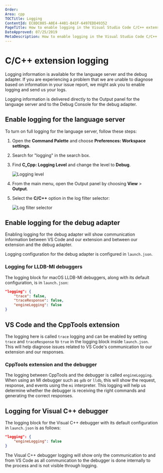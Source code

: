 ```yaml
---
Order:
Area: cpp
TOCTitle: Logging
ContentId: EC8DC085-A0E4-4401-B41F-6497EDD49352
PageTitle: How to enable logging in the Visual Studio Code C/C++ extension
DateApproved: 07/25/2019
MetaDescription: How to enable logging in the Visual Studio Code C/C++ extension
---
```

# C/C++ extension logging

Logging information is available for the language server and the debug adapter. If you are experiencing a problem that we are unable to diagnose based on information in your issue report, we might ask you to enable logging and send us your logs.

Logging information is delivered directly to the Output panel for the language server and to the Debug Console for the debug adapter.

## Enable logging for the language server

To turn on full logging for the language server, follow these steps:

1. Open the **Command Palette** and choose **Preferences: Workspace settings**.
1. Search for "logging" in the search box.
1. Find **C_Cpp: Logging Level** and change the level to **Debug**.

   ![Logging level](images/cpp/logging-level.png)

1. From the main menu, open the Output panel by choosing **View** > **Output**.

1. Select the **C/C++** option in the log filter selector:

   ![Log filter selector](images/cpp/log-filter-selector.png)

## Enable logging for the debug adapter

Enabling logging for the debug adapter will show communication information between VS Code and our extension and between our extension and the debug adapter.

Logging configuration for the debug adapter is configured in `launch.json`.

### Logging for LLDB-MI debuggers

The logging block for macOS LLDB-MI debuggers, along with its default configuration, is in `launch.json`:

```json
"logging": {
    "trace": false,
    "traceResponse": false,
    "engineLogging": false
}
```

## VS Code and the CppTools extension

The logging here is called `trace` logging and can be enabled by setting `trace` and `traceResponse` to `true` in the logging block inside `launch.json`. This will help diagnose issues related to VS Code's communication to our extension and our responses.

### CppTools extension and the debugger

The logging between CppTools and the debugger is called `engineLogging`. When using an MI debugger such as `gdb` or `lldb`, this will show the request, response, and events using the `mi` interpreter. This logging will help us determine whether the debugger is receiving the right commands and generating the correct responses.

## Logging for Visual C++ debugger

The logging block for the Visual C++ debugger with its default configuration in `launch.json` is as follows:

```json
"logging": {
    "engineLogging": false
}
```

The Visual C++ debugger logging will show only the communication to and from VS Code as all communication to the debugger is done internally to the process and is not visible through logging.

